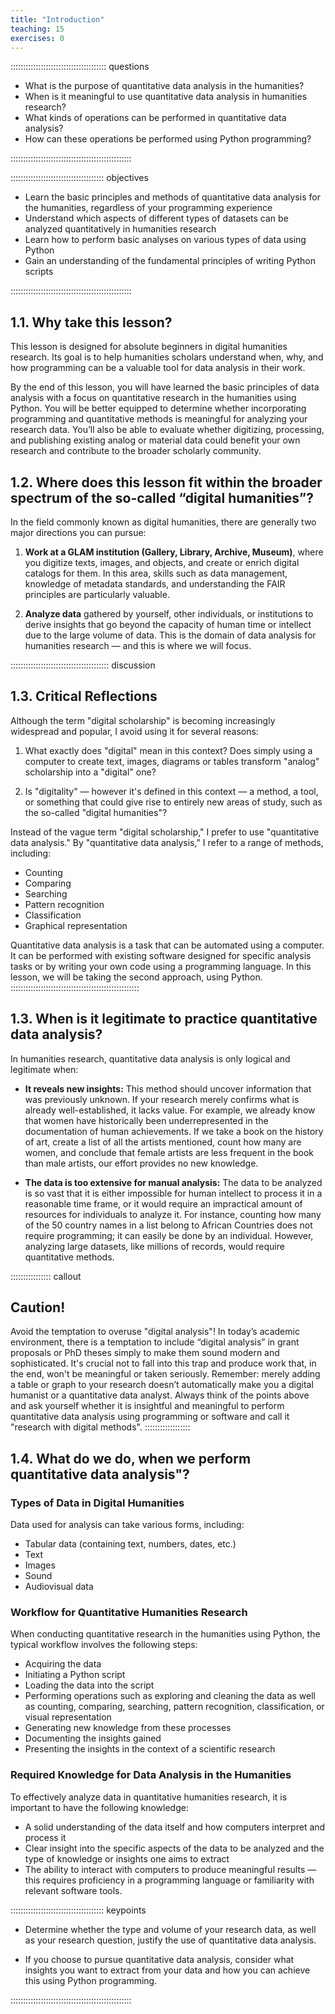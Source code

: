 ```yaml
---
title: "Introduction"
teaching: 15
exercises: 0
---
```


:::::::::::::::::::::::::::::::::::::: questions 

- What is the purpose of quantitative data analysis in the humanities?
- When is it meaningful to use quantitative data analysis in humanities research?
- What kinds of operations can be performed in quantitative data analysis? 
- How can these operations be performed using Python programming?

::::::::::::::::::::::::::::::::::::::::::::::::

::::::::::::::::::::::::::::::::::::: objectives

- Learn the basic principles and methods of quantitative data analysis for the humanities, regardless of your programming experience
- Understand which aspects of different types of datasets can be analyzed quantitatively in humanities research
- Learn how to perform basic analyses on various types of data using Python
- Gain an understanding of the fundamental principles of writing Python scripts

::::::::::::::::::::::::::::::::::::::::::::::::


## 1.1. Why take this lesson?

This lesson is designed for absolute beginners in digital humanities research. Its goal is to help 
humanities scholars understand when, why, and how programming can be a valuable tool for data 
analysis in their work.

By the end of this lesson, you will have learned the basic principles of data analysis with a focus 
on quantitative research in the humanities using Python. You will be better equipped to determine 
whether incorporating programming and quantitative methods is meaningful for analyzing your 
research data. You’ll also be able to evaluate whether digitizing, processing, and publishing 
existing analog or material data could benefit your own research and contribute to the broader 
scholarly community.

## 1.2. Where does this lesson fit within the broader spectrum of the so-called “digital humanities”?

In the field commonly known as digital humanities, there are generally two major directions you can pursue:

1. **Work at a GLAM institution (Gallery, Library, Archive, Museum)**, where you digitize texts, images, 
and objects, and create or enrich digital catalogs for them. In this area, skills such as data management, 
knowledge of metadata standards, and understanding the FAIR principles are particularly valuable.

2. **Analyze data** gathered by yourself, other individuals, or institutions to derive insights 
that go beyond the capacity of human time or intellect due to the large volume of data. 
This is the domain of data analysis for humanities research — and this is where we will focus.


::::::::::::::::::::::::::::::::::::::: discussion
## 1.3. Critical Reflections

Although the term "digital scholarship" is becoming increasingly widespread and popular, I avoid 
using it for several reasons:

1. What exactly does "digital" mean in this context? Does simply using a computer to create text, 
images, diagrams or tables transform "analog" scholarship into a "digital" one?

2. Is "digitality" — however it's defined in this context — a method, a tool, or something that 
could give rise to entirely new areas of study, such as the so-called "digital humanities"?

Instead of the vague term "digital scholarship," I prefer to use "quantitative data analysis." 
By "quantitative data analysis," I refer to a range of methods, including:

- Counting
- Comparing
- Searching
- Pattern recognition
- Classification
- Graphical representation

Quantitative data analysis is a task that can be automated using a computer. It can be performed 
with existing software designed for specific analysis tasks or by writing your own code using a programming 
language. In this lesson, we will be taking the second approach, using Python.
:::::::::::::::::::::::::::::::::::::::::::::::::::

## 1.3. When is it legitimate to practice quantitative data analysis?

In humanities research, quantitative data analysis is only logical and legitimate when:

- **It reveals new insights:** This method should uncover information that was previously unknown. If your 
research merely confirms what is already well-established, it lacks value. For example, we already know 
that women have historically been underrepresented in the documentation of human achievements. If we take 
a book on the history of art, create a list of all the artists mentioned, count how many are women, and 
conclude that female artists are less frequent in the book than male artists, our effort provides no 
new knowledge.

- **The data is too extensive for manual analysis:** The data to be analyzed is so vast that it is either 
impossible for human intellect to process it in a reasonable time frame, or it would require an impractical 
amount of resources for individuals to analyze it. For instance, counting how many of the 50 country names in a 
list belong to African Countries does not require programming; it can easily be done by an individual. 
However, analyzing large datasets, like millions of records, would require quantitative methods.

:::::::::::::::: callout
## Caution!

Avoid the temptation to overuse "digital analysis"! In today’s academic environment, there is a temptation 
to include “digital analysis” in grant proposals or PhD theses simply to make them sound modern and sophisticated. 
It's crucial not to fall into this trap and produce work that, in the end, won't be meaningful or taken seriously. 
Remember: merely adding a table or graph to your research doesn’t automatically make you a digital humanist 
or a quantitative data analyst. Always think of the points above and ask yourself whether it is insightful and 
meaningful to perform quantitative data analysis using programming or software and call it "research with 
digital methods".
::::::::::::::::::

## 1.4. What do we do, when we perform quantitative data analysis"?

### Types of Data in Digital Humanities

Data used for analysis can take various forms, including:

- Tabular data (containing text, numbers, dates, etc.)
- Text
- Images
- Sound
- Audiovisual data

### Workflow for Quantitative Humanities Research

When conducting quantitative research in the humanities using Python, the typical workflow involves the 
following steps:

- Acquiring the data
- Initiating a Python script
- Loading the data into the script
- Performing operations such as exploring and cleaning the data as well as counting, comparing, searching, 
pattern recognition, classification, or visual representation
- Generating new knowledge from these processes
- Documenting the insights gained
- Presenting the insights in the context of a scientific research

### Required Knowledge for Data Analysis in the Humanities

To effectively analyze data in quantitative humanities research, it is important to have the following knowledge:

- A solid understanding of the data itself and how computers interpret and process it
- Clear insight into the specific aspects of the data to be analyzed and the type of knowledge or insights 
one aims to extract
- The ability to interact with computers to produce meaningful results — this requires proficiency in a 
programming language or familiarity with relevant software tools.

::::::::::::::::::::::::::::::::::::: keypoints 

- Determine whether the type and volume of your research data, as well as your research question, 
justify the use of quantitative data analysis.

- If you choose to pursue quantitative data analysis, consider what insights you want to extract 
from your data and how you can achieve this using Python programming.

::::::::::::::::::::::::::::::::::::::::::::::::

